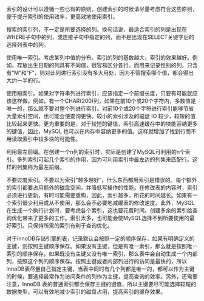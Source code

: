 

索引的设计可以遵循一些已有的原则，创建索引的时候请尽量考虑符合这些原则，便于提升索引的使用效率，更高效地使用索引。

搜索的索引列，不一定是所要选择的列。换句话说，最适合索引的列是出现在WHERE子句中的列，或连接子句中指定的列，而不是出现在SELECT关键字后的选择列表中的列。

使用唯一索引。考虑某列中值的分布。索引的列的基数越大，索引的效果越好。例如，存放出生日期的列具有不同值，很容易区分各行。而用来记录性别的列，只含有“M”和“F”，则对此列进行索引没有多大用处，因为不管搜索哪个值，都会得出大约一半的行。

使用短索引。如果对字符串列进行索引，应该指定一个前缀长度，只要有可能就应该这样做。例如，有一个CHAR(200)列，如果在前10个或20个字符内，多数值是唯一的，那么就不要对整个列进行索引。对前10个或20个字符进行索引能够节省大量索引空间，也可能会使查询更快。较小的索引涉及的磁盘 IO 较少，较短的值比较起来更快。更为重要的是，对于较短的键值，索引高速缓存中的块能容纳更多的键值，因此，MySQL 也可以在内存中容纳更多的值。这样就增加了找到行而不用读取索引中较多块的可能性。

利用最左前缀。在创建一个n列的索引时，实际是创建了MySQL可利用的n个索引。多列索引可起几个索引的作用，因为可利用索引中最左边的列集来匹配行。这样的列集称为最左前缀。

不要过度索引。不要以为索引“越多越好”，什么东西都用索引是错误的。每个额外的索引都要占用额外的磁盘空间，并降低写操作的性能。在修改表的内容时，索引必须进行更新，有时可能需要重构，因此，索引越多，所花的时间越长。如果有一个索引很少利用或从不使用，那么会不必要地减缓表的修改速度。此外，MySQL 在生成一个执行计划时，要考虑各个索引，这也要花费时间。创建多余的索引给查询优化带来了更多的工作。索引太多，也可能会使MySQL选择不到所要使用的最好索引。只保持所需的索引有利于查询优化。

对于InnoDB存储引擎的表，记录默认会按照一定的顺序保存，如果有明确定义的主键，则按照主键顺序保存。如果没有主键，但是有唯一索引，那么就是按照唯一索引的顺序保存。如果既没有主键又没有唯一索引，那么表中会自动生成一个内部列，按照这个列的顺序保存。按照主键或者内部列进行的访问是最快的，所以InnoDB表尽量自己指定主键，当表中同时有几个列都是唯一的，都可以作为主键的时候，要选择最常作为访问条件的列作为主键，提高查询的效率。另外，还需要注意，InnoDB 表的普通索引都会保存主键的键值，所以主键要尽可能选择较短的数据类型，可以有效地减少索引的磁盘占用，提高索引的缓存效果。



